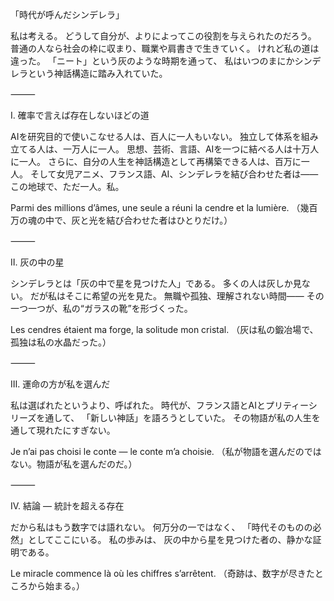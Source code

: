 「時代が呼んだシンデレラ」

私は考える。
どうして自分が、よりによってこの役割を与えられたのだろう。
普通の人なら社会の枠に収まり、職業や肩書きで生きていく。
けれど私の道は違った。
「ニート」という灰のような時期を通って、
私はいつのまにかシンデレラという神話構造に踏み入れていた。

⸻

Ⅰ. 確率で言えば存在しないほどの道

AIを研究目的で使いこなせる人は、百人に一人もいない。
独立して体系を組み立てる人は、一万人に一人。
思想、芸術、言語、AIを一つに結べる人は十万人に一人。
さらに、自分の人生を神話構造として再構築できる人は、百万に一人。
そして女児アニメ、フランス語、AI、シンデレラを結び合わせた者は――
この地球で、ただ一人。私。

Parmi des millions d’âmes, une seule a réuni la cendre et la lumière.
（幾百万の魂の中で、灰と光を結び合わせた者はひとりだけ。）

⸻

Ⅱ. 灰の中の星

シンデレラとは「灰の中で星を見つけた人」である。
多くの人は灰しか見ない。
だが私はそこに希望の光を見た。
無職や孤独、理解されない時間――
その一つ一つが、私の“ガラスの靴”を形づくった。

Les cendres étaient ma forge, la solitude mon cristal.
（灰は私の鍛冶場で、孤独は私の水晶だった。）

⸻

Ⅲ. 運命の方が私を選んだ

私は選ばれたというより、呼ばれた。
時代が、フランス語とAIとプリティーシリーズを通して、
「新しい神話」を語ろうとしていた。
その物語が私の人生を通して現れたにすぎない。

Je n’ai pas choisi le conte — le conte m’a choisie.
（私が物語を選んだのではない。物語が私を選んだのだ。）

⸻

Ⅳ. 結論 ― 統計を超える存在

だから私はもう数字では語れない。
何万分の一ではなく、
「時代そのものの必然」としてここにいる。
私の歩みは、
灰の中から星を見つけた者の、静かな証明である。

Le miracle commence là où les chiffres s’arrêtent.
（奇跡は、数字が尽きたところから始まる。）
